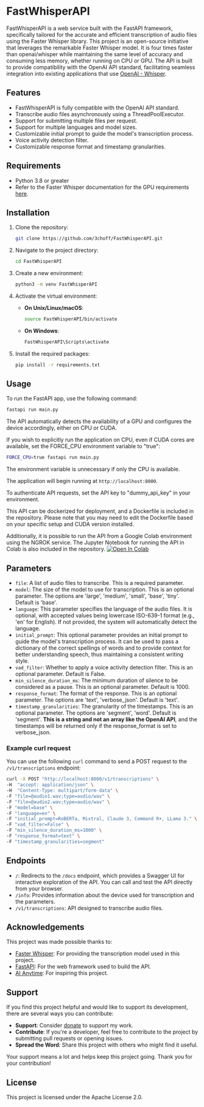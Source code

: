 # FastWhisperAPI

FastWhisperAPI is a web service built with the FastAPI framework, specifically tailored for the accurate and efficient transcription of audio files using the Faster Whisper library.
This project is an open-source initiative that leverages the remarkable Faster Whisper model. It is four times faster than openai/whisper while maintaining the same level of accuracy and consuming less memory, whether running on CPU or GPU. The API is built to provide compatibility with the OpenAI API standard, facilitating seamless integration into existing applications that use [OpenAI - Whisper](https://platform.openai.com/docs/api-reference/making-requests).

## Features
- FastWhisperAPI is fully compatible with the OpenAI API standard.
- Transcribe audio files asynchronously using a ThreadPoolExecutor.
- Support for submitting multiple files per request.
- Support for multiple languages and model sizes.
- Customizable initial prompt to guide the model's transcription process.
- Voice activity detection filter.
- Customizable response format and timestamp granularities.

## Requirements
- Python 3.8 or greater
- Refer to the Faster Whisper documentation for the GPU requirements [here](https://github.com/SYSTRAN/faster-whisper/blob/master/README.md).

## Installation

1. Clone the repository:
    ```bash
    git clone https://github.com/3choff/FastWhisperAPI.git
    ```

2. Navigate to the project directory:
    ```bash
    cd FastWhisperAPI
    ```

3. Create a new environment:
    ```bash
    python3 -m venv FastWhisperAPI
    ```

4. Activate the virtual environment:

   - **On Unix/Linux/macOS**:
     ```bash
     source FastWhisperAPI/bin/activate
     ```

   - **On Windows**:
     ```bash
     FastWhisperAPI\Scripts\activate
     ```

5. Install the required packages:
    ```bash
    pip install -r requirements.txt
    ```


## Usage

To run the FastAPI app, use the following command:

```bash
fastapi run main.py
```
The API automatically detects the availability of a GPU and configures the device accordingly, either on CPU or CUDA.

If you wish to explicitly run the application on CPU, even if CUDA cores are available, set the FORCE_CPU environment variable to "true":

```bash
FORCE_CPU=true fastapi run main.py
```
The environment variable is unnecessary if only the CPU is available.

The application will begin running at `http://localhost:8000`.

To authenticate API requests, set the API key to "dummy_api_key" in your environment.

This API can be dockerized for deployment, and a Dockerfile is included in the repository. Please note that you may need to edit the Dockerfile based on your specific setup and CUDA version installed.

Additionally, it is possible to run the API from a Google Colab environment using the NGROK service. The Jupyter Notebook for running the API in Colab is also included in the repository. [![Open In Colab](https://colab.research.google.com/assets/colab-badge.svg)](https://github.com/3choff/FastWhisperAPI/blob/main/FastWhisperAPI_notebook.ipynb)


## Parameters

- `file`: A list of audio files to transcribe. This is a required parameter.
- `model`: The size of the model to use for transcription. This is an optional parameter. The options are 'large', 'medium', 'small', 'base', 'tiny'. Default is 'base'.
- `language`: This parameter specifies the language of the audio files. It is optional, with accepted values being lowercase ISO-639-1 format (e.g., 'en' for English). If not provided, the system will automatically detect the language.
- `initial_prompt`: This optional parameter provides an initial prompt to guide the model's transcription process. It can be used to pass a dictionary of the correct spellings of words and to provide context for better understanding speech, thus maintaining a consistent writing style.
- `vad_filter`: Whether to apply a voice activity detection filter. This is an optional parameter. Default is False.
- `min_silence_duration_ms`: The minimum duration of silence to be considered as a pause. This is an optional parameter. Default is 1000.
- `response_format`: The format of the response. This is an optional parameter. The options are 'text', 'verbose_json'. Default is 'text'.
- `timestamp_granularities`: The granularity of the timestamps. This is an optional parameter. The options are 'segment', 'word'. Default is 'segment'. **This is a string and not an array like the OpenAI API**, and the timestamps will be returned only if the response_format is set to verbose_json.

### Example curl request

You can use the following `curl` command to send a POST request to the `/v1/transcriptions` endpoint:

```bash
curl -X POST "http://localhost:8000/v1/transcriptions" \
-H  "accept: application/json" \
-H  "Content-Type: multipart/form-data" \
-F "file=@audio1.wav;type=audio/wav" \
-F "file=@audio2.wav;type=audio/wav" \
-F "model=base" \
-F "language=en" \
-F "initial_prompt=RoBERTa, Mixtral, Claude 3, Command R+, LLama 3." \
-F "vad_filter=False" \
-F "min_silence_duration_ms=1000" \
-F "response_format=text" \
-F "timestamp_granularities=segment"
```
## Endpoints

- `/`: Redirects to the `/docs` endpoint, which provides a Swagger UI for interactive exploration of the API. You can call and test the API directly from your browser.
- `/info`: Provides information about the device used for transcription and the parameters.
- `/v1/transcriptions`: API designed to transcribe audio files.

## Acknowledgements

This project was made possible thanks to:

- [Faster Whisper](https://github.com/SYSTRAN/faster-whisper): For providing the transcription model used in this project.
- [FastAPI](https://github.com/tiangolo/fastapi): For the web framework used to build the API.
- [AI Anytime](https://www.youtube.com/watch?v=NU406wZz1eU): For inspiring this project.

## Support

If you find this project helpful and would like to support its development, there are several ways you can contribute:

- **Support**: Consider [donate](https://ko-fi.com/3choff) to support my work.
- **Contribute**: If you're a developer, feel free to contribute to the project by submitting pull requests or opening issues.
- **Spread the Word**: Share this project with others who might find it useful.

Your support means a lot and helps keep this project going. Thank you for your contribution!

## License

This project is licensed under the Apache License 2.0.
